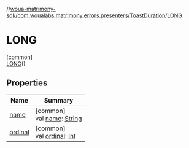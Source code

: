 //[woua-matrimony-sdk](../../../../index.md)/[com.woualabs.matrimony.errors.presenters](../../index.md)/[ToastDuration](../index.md)/[LONG](index.md)

# LONG

[common]\
[LONG](index.md)()

## Properties

| Name | Summary |
|---|---|
| [name](name.md) | [common]<br>val [name](name.md): [String](https://kotlinlang.org/api/latest/jvm/stdlib/kotlin/-string/index.html) |
| [ordinal](ordinal.md) | [common]<br>val [ordinal](ordinal.md): [Int](https://kotlinlang.org/api/latest/jvm/stdlib/kotlin/-int/index.html) |
